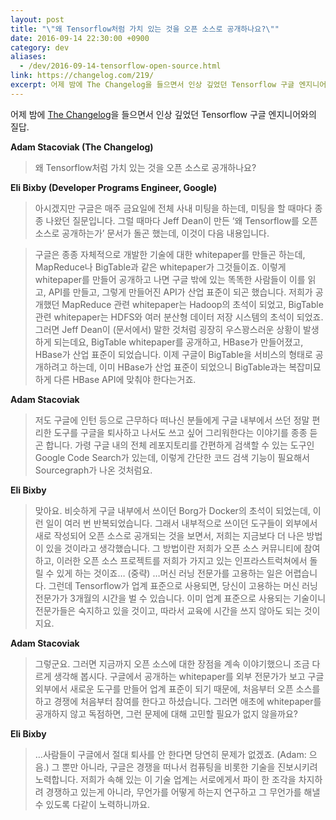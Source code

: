 ```yaml
---
layout: post
title: "\"왜 Tensorflow처럼 가치 있는 것을 오픈 소스로 공개하나요?\""
date: 2016-09-14 22:30:00 +0900
category: dev
aliases:
  - /dev/2016-09-14-tensorflow-open-source.html
link: https://changelog.com/219/
excerpt: 어제 밤에 The Changelog을 들으면서 인상 깊었던 Tensorflow 구글 엔지니어와의 질답.
---
```


어제 밤에 [The Changelog](https://changelog.com/219/)을 들으면서 인상 깊었던 Tensorflow 구글 엔지니어와의 질답.

**Adam Stacoviak (The Changelog)**

> 왜 Tensorflow처럼 가치 있는 것을 오픈 소스로 공개하나요?


**Eli Bixby (Developer Programs Engineer, Google)**

> 아시겠지만 구글은 매주 금요일에 전체 사내 미팅을 하는데, 미팅을 할 때마다 종종 나왔던 질문입니다. 그럴 때마다 Jeff Dean이 만든 ‘왜 Tensorflow를 오픈 소스로 공개하는가’ 문서가 돌곤 했는데, 이것이 다음 내용입니다.

> 구글은 종종 자체적으로 개발한 기술에 대한 whitepaper를 만들곤 하는데, MapReduce나 BigTable과 같은 whitepaper가 그것들이죠. 이렇게 whitepaper를 만들어 공개하고 나면 구글 밖에 있는 똑똑한 사람들이 이를 읽고, API를 만들고, 그렇게 만들어진 API가 산업 표준이 되곤 했습니다. 저희가 공개했던 MapReduce 관련 whitepaper는 Hadoop의 초석이 되었고, BigTable 관련 whitepaper는 HDFS와 여러 분산형 데이터 저장 시스템의 초석이 되었죠. 그러면 Jeff Dean이 (문서에서) 말한 것처럼 굉장히 우스꽝스러운 상황이 발생하게 되는데요, BigTable whitepaper를 공개하고, HBase가 만들어졌고, HBase가 산업 표준이 되었습니다. 이제 구글이 BigTable을 서비스의 형태로 공개하려고 하는데, 이미 HBase가 산업 표준이 되었으니 BigTable과는 복잡미묘하게 다른 HBase API에 맞춰야 한다는거죠.


**Adam Stacoviak**

> 저도 구글에 인턴 등으로 근무하다 떠나신 분들에게 구글 내부에서 쓰던 정말 편리한 도구를 구글을 퇴사하고 나서도 쓰고 싶어 그리워한다는 이야기를 종종 듣곤 합니다. 가령 구글 내의 전체 레포지토리를 간편하게 검색할 수 있는 도구인 Google Code Search가 있는데, 이렇게 간단한 코드 검색 기능이 필요해서 Sourcegraph가 나온 것처럼요.


**Eli Bixby**

> 맞아요. 비슷하게 구글 내부에서 쓰이던 Borg가 Docker의 초석이 되었는데, 이런 일이 여러 번 반복되었습니다. 그래서 내부적으로 쓰이던 도구들이 외부에서 새로 작성되어 오픈 소스로 공개되는 것을 보면서, 저희는 지금보다 더 나은 방법이 있을 것이라고 생각했습니다. 그 방법이란 저희가 오픈 소스 커뮤니티에 참여하고, 이러한 오픈 소스 프로젝트를 저희가 가지고 있는 인프라스트럭쳐에서 돌릴 수 있게 하는 것이죠… (중략) …머신 러닝 전문가를 고용하는 일은 어렵습니다. 그런데 Tensorflow가 업계 표준으로 사용되면, 당신이 고용하는 머신 러닝 전문가가 3개월의 시간을 벌 수 있습니다. 이미 업계 표준으로 사용되는 기술이니 전문가들은 숙지하고 있을 것이고, 따라서 교육에 시간을 쓰지 않아도 되는 것이지요.


**Adam Stacoviak**

> 그렇군요. 그러면 지금까지 오픈 소스에 대한 장점을 계속 이야기했으니 조금 다르게 생각해 봅시다. 구글에서 공개하는 whitepaper를 외부 전문가가 보고 구글 외부에서 새로운 도구를 만들어 업계 표준이 되기 때문에, 처음부터 오픈 소스를 하고 경쟁에 처음부터 참여를 한다고 하셨습니다. 그러면 애초에 whitepaper를 공개하지 않고 독점하면, 그런 문제에 대해 고민할 필요가 없지 않을까요?


**Eli Bixby**

> …사람들이 구글에서 절대 퇴사를 안 한다면 당연히 문제가 없겠죠. (Adam: 으음.) 그 뿐만 아니라, 구글은 경쟁을 떠나서 컴퓨팅을 비롯한 기술을 진보시키려 노력합니다. 저희가 속해 있는 이 기술 업계는 서로에게서 파이 한 조각을 차지하려 경쟁하고 있는게 아니라, 무언가를 어떻게 하는지 연구하고 그 무언가를 해낼 수 있도록 다같이 노력하니까요.